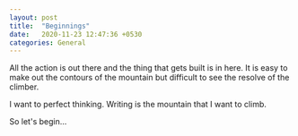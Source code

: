 ```yaml
---
layout: post
title:  "Beginnings"
date:   2020-11-23 12:47:36 +0530
categories: General
---
```


All the action is out there and the thing that gets built is in here. It is easy to make out the contours of the mountain but difficult to see the resolve of the climber. 

I want to perfect thinking. Writing is the mountain that I want to climb. 

So let's begin...


